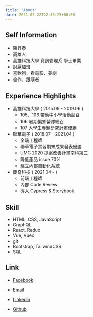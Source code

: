```yaml
---
title: "About"
date: 2021-05-22T22:18:25+08:00
---
```


## Self Information

- 陳昇泰
- 高雄人
- 高雄科技大學 資訊管理系 學士畢業
- 討厭加班
- 喜歡狗、看電影、美劇
- 合作、跟隨者

## Experience Highlights

- 高雄科技大學 ( 2015.09 - 2019.06 )
    - 105、106 帶動中小學活動副召
    - 106 暑期偏鄉營隊總召
    - 107 大學生專題研究計畫優勝
- 聯華電子 ( 2018.07 - 2021.04 )
    - 全端工程師
    - 聯華電子實習期末成果發表優勝
    - UMC 2020 提案改善計畫南科第三
    - 降低產品 issue 70%
    - 建立內部自動化系統
- 慶奇科技 ( 2021.04 -  )
    - 前端工程師
    - 內部 Code Review
    - 導入 Cypress & Storybook

## Skill

- HTML, CSS, JavaScript
- GraphQL
- React, Redux
- Vue, Vuex
- git
- Bootstrap, TailwindCSS
- SQL

## Link

- [Facebook](https://www.facebook.com/profile.php?id=100000612690305)

- [Email](mailto:tp6gw94@gmail.com)

- [Linkedin](https://www.linkedin.com/in/cshengtai6/)

- [Github](https://github.com/tp6gw94)